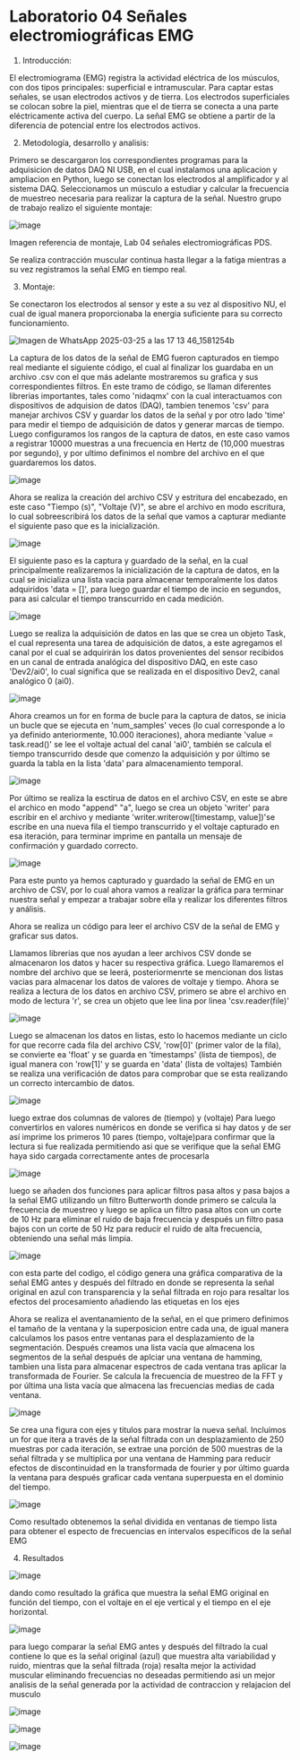 # Laboratorio 04 Señales electromiográficas EMG

1. Introducción:

El electromiograma (EMG) registra la actividad eléctrica de los músculos, con dos tipos principales: superficial e intramuscular. Para captar estas señales, se usan electrodos activos y de tierra. Los electrodos superficiales se colocan sobre la piel, mientras que el de tierra se conecta a una parte eléctricamente activa del cuerpo. La señal EMG se obtiene a partir de la diferencia de potencial entre los electrodos activos.

2. Metodología, desarrollo y analisis:

Primero se descargaron los correspondientes programas para la adquisicion de datos DAQ NI USB, en el cual instalamos una aplicacion y ampliacion en Python, luego se conectan los electrodos al amplificador y al sistema DAQ.
Seleccionamos un músculo a estudiar y calcular la frecuencia de muestreo necesaria para realizar la captura de la señal.
Nuestro grupo de trabajo realizo el siguiente montaje:

![image](https://github.com/user-attachments/assets/2d0b261c-eee7-46fc-bde9-1f8ca6d57a81)

Imagen referencia de montaje, Lab 04 señales electromiográficas PDS.

Se realiza contracción muscular continua hasta llegar a la fatiga mientras a su vez registramos la señal EMG en tiempo real.

3. Montaje:

Se conectaron los electrodos al sensor y este a su vez al dispositivo NU, el cual de igual manera proporcionaba la energia suficiente para su correcto funcionamiento.

![Imagen de WhatsApp 2025-03-25 a las 17 13 46_1581254b](https://github.com/user-attachments/assets/4950648b-405d-4d9d-bf2a-a0800cedf1e9)

La captura de los datos de la señal de EMG fueron capturados en tiempo real mediante el siguiente código, el cual al finalizar los guardaba en un archivo .csv con el que más adelante mostraremos su grafica y sus correspondientes filtros.
En este tramo de código, se llaman diferentes librerias importantes, tales como 'nidaqmx' con la cual interactuamos con dispositivos de adquision de datos (DAQ), tambien tenemos 'csv' para manejar archivos CSV y guardar los datos de la señal y por otro lado 'time' para medir el tiempo de adquisición de datos y generar marcas de tiempo.
Luego configuramos los rangos de la captura de datos, en este caso vamos a registrar 10000 muestras a una frecuencia en Hertz de (10,000 muestras por segundo), y por ultimo definimos el nombre del archivo en el que guardaremos los datos.

![image](https://github.com/user-attachments/assets/8f4600e3-1abb-4acf-8a28-ea8bcf1d662c)


Ahora se realiza la creación del archivo CSV y estritura del encabezado, en este caso "Tiempo (s)", "Voltaje (V)", se abre el archivo en modo escritura, lo cual sobreescribirá los datos de la señal que vamos a capturar mediante el siguiente paso que es la inicialización.

![image](https://github.com/user-attachments/assets/4a313887-1932-4488-877c-7096235a890b)


El siguiente paso es la captura y guardado de la señal, en la cual principalmente realizaremos la inicialización de la captura de datos, en la cual se inicializa una lista vacia para almacenar temporalmente los datos adquiridos 'data = []', para luego guardar el tiempo de incio en segundos, para asi calcular el tiempo transcurrido en cada medición.

![image](https://github.com/user-attachments/assets/e4d37802-3f49-47ad-9bc9-7ef32ca28283)


Luego se realiza la adquisición de datos en las que se crea un objeto Task, el cual representa una tarea de adquisición de datos, a este agregamos el canal por el cual se adquirirán los datos provenientes del sensor recibidos en un canal de entrada analógica del dispositivo DAQ, en este caso 'Dev2/ai0', lo cual significa que se realizada en el dispositivo Dev2, canal analógico 0 (ai0).

![image](https://github.com/user-attachments/assets/6112a18a-76f2-445d-bb86-ff75f9d4577c)


Ahora creamos un for en forma de bucle para la captura de datos, se inicia un bucle que se ejecuta en 'num_samples' veces (lo cual corresponde a lo ya definido anteriormente, 10.000 iteraciones), ahora mediante 'value = task.read()' se lee el voltaje actual del canal 'ai0', también se calcula el tiempo transcurrido desde que comenzo la adquisición y por último se guarda la tabla en la lista 'data' para almacenamiento temporal.

![image](https://github.com/user-attachments/assets/1b0d354b-0482-434f-bc3e-83ee8c01679e)


Por último se realiza la esctirua de datos en el archivo CSV, en este se abre el archico en modo "append" "a", luego se crea un objeto 'writer' para escribir en el archivo y mediante 'writer.writerow([timestamp, value])'se escribe en una nueva fila el tiempo transcurrido y el voltaje capturado en esa iteración, para terminar imprime en pantalla un mensaje de confirmación y guardado correcto.

![image](https://github.com/user-attachments/assets/d7b97482-993f-41a7-98b1-35c64f8b4895)


Para este punto ya hemos capturado y guardado la señal de EMG en un archivo de CSV, por lo cual ahora vamos a realizar la gráfica para terminar nuestra señal y empezar a trabajar sobre ella y realizar los diferentes filtros y análisis.

Ahora se realiza un código para leer el archivo CSV de la señal de EMG y graficar sus datos.

Llamamos librerias que nos ayudan a leer archivos CSV donde se almacenaron los datos y hacer su respectiva gráfica. Luego llamaremos el nombre del archivo que se leerá, posteriormenrte se mencionan dos listas vacias para almacenar los datos de valores de voltaje y tiempo.
Ahora se realiza a lectura de los datos en archivo CSV, primero se abre el archivo en modo de lectura 'r', se crea un objeto que lee lina por linea 'csv.reader(file)'

![image](https://github.com/user-attachments/assets/553deb18-3fe3-47d8-97a3-03ecf5e6f4db)


Luego se almacenan los datos en listas, esto lo hacemos mediante un ciclo for que recorre cada fila del archivo CSV, 'row[0]' (primer valor de la fila), se convierte ea 'float' y se guarda en 'timestamps' (lista de tiempos), de igual manera con 'row[1]' y se guarda en 'data' (lista de voltajes)
También se realiza una verificación de datos para comprobar que se esta realizando un correcto intercambio de datos.

![image](https://github.com/user-attachments/assets/e5767a96-e3b2-4480-ba51-6cc3a48852e1)

luego extrae dos columnas de valores de (tiempo) y (voltaje) Para luego convertirlos en valores numéricos en donde se verifica si hay datos y de ser así imprime los primeros 10 pares (tiempo, voltaje)para confirmar que la lectura si fue realizada permitiendo asi que se verifique que la señal EMG haya sido cargada correctamente antes de procesarla

![image](https://github.com/user-attachments/assets/136445e0-dc47-45bb-a002-e0e3b11f5a80)

luego se añaden dos funciones para aplicar filtros pasa altos y pasa bajos a la señal EMG utilizando un filtro Butterworth donde primero se calcula la frecuencia de muestreo y luego se aplica un filtro pasa altos con un corte de 10 Hz para eliminar el ruido de baja frecuencia y después un filtro pasa bajos con un corte de 50 Hz para reducir el ruido de alta frecuencia, obteniendo una señal más limpia.

![image](https://github.com/user-attachments/assets/62876c8f-9cc5-4c13-b350-bb9387378d50)

con esta parte del codigo, el código genera una gráfica comparativa de la señal EMG antes y después del filtrado en donde se representa la señal original en azul con transparencia y la señal filtrada en rojo para resaltar los efectos del procesamiento añadiendo las etiquetas en los ejes

Ahora se realiza el aventanamiento de la señal,  en el que primero definimos el tamaño de la ventana y la superposicion entre cada una, de igual manera calculamos los pasos entre ventanas para el desplazamiento de la segmentación. Después creamos una lista vacía que almacena los segmentos de la señal después de aplciar una ventana de hamming, tambien una lista para almacenar espectros de cada ventana tras aplicar la transformada de Fourier. Se calcula la frecuencia de muestreo de la FFT y por última una lista vacía que almacena las frecuencias medias de cada ventana.

![image](https://github.com/user-attachments/assets/695ebe81-0c79-45f9-af3a-35ff49423b75)


Se crea una figura con ejes y titulos para mostrar la nueva señal. Incluimos un for que itera a través de la señal filtrada con un desplazamiento de 250 muestras por cada iteración, se extrae una porción de 500 muestras de la señal filtrada y se multiplica por una ventana de Hamming para reducir efectos de discontinuidad en la transformada de fourier y por último guarda la ventana para después graficar cada ventana superpuesta en el dominio del tiempo.

![image](https://github.com/user-attachments/assets/5af9f890-b955-410b-b4b6-07d8836af7e3)


Como resultado obtenemos la señal dividida en ventanas de tiempo lista para obtener el especto de frecuencias en intervalos específicos de la señal EMG



4. Resultados 

![image](https://github.com/user-attachments/assets/3f806e75-32ec-449e-842a-3386ecf0734e)

dando como resultado la gráfica que muestra la señal EMG original en función del tiempo, con el voltaje en el eje vertical y el tiempo en el eje horizontal.


![image](https://github.com/user-attachments/assets/e6c0a753-0fcf-4ffb-b542-ee7eea61dcd2)

para luego comparar la señal EMG antes y después del filtrado la cual contiene lo que es la señal original (azul) que muestra alta variabilidad y ruido, mientras que la señal filtrada (roja) resalta mejor la actividad muscular eliminando frecuencias no deseadas permitiendo asi un mejor analisis de la señal generada por la actividad de contraccion y relajacion del musculo 


![image](https://github.com/user-attachments/assets/1e0436ff-df1a-4887-818d-fb28bc8fdcd0)

![image](https://github.com/user-attachments/assets/45336d62-055a-4947-9733-6be0521f5dee)

![image](https://github.com/user-attachments/assets/6e199025-be57-4bdb-833a-c0f134e9a350)


   
